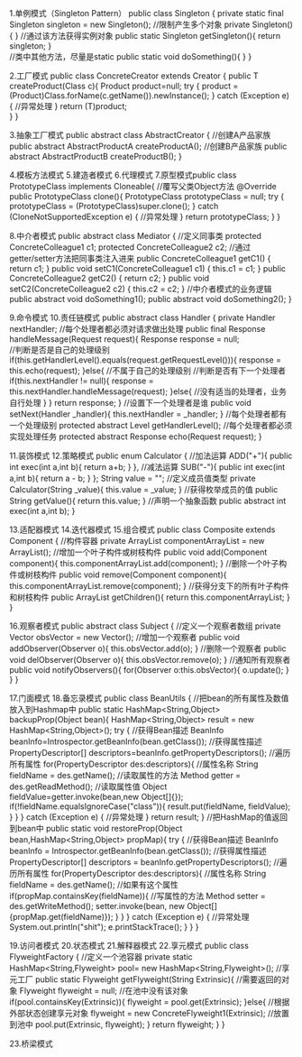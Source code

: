1.单例模式（Singleton Pattern）
public class Singleton {
     private static final Singleton singleton = new Singleton();
//限制产生多个对象
     private Singleton(){
     }
     //通过该方法获得实例对象
     public static Singleton getSingleton(){
             return singleton;
     }  
     //类中其他方法，尽量是static
     public static void doSomething(){
     }
}

2.工厂模式
public class ConcreteCreator extends Creator {
public <T extends Product> T createProduct(Class<T> c){
             Product product=null;
             try {
                    product = (Product)Class.forName(c.getName()).newInstance();
             } catch (Exception e) {
                    //异常处理
             }
             return (T)product;         
     }
}

3.抽象工厂模式
public abstract class AbstractCreator {
     //创建A产品家族
     public abstract AbstractProductA createProductA(); 
     //创建B产品家族
     public abstract AbstractProductB createProductB();
}

4.模板方法模式
5.建造者模式
6.代理模式
7.原型模式public class PrototypeClass  implements Cloneable{
     //覆写父类Object方法
     @Override
     public PrototypeClass clone(){
             PrototypeClass prototypeClass = null;
             try {
                    prototypeClass = (PrototypeClass)super.clone();
             } catch (CloneNotSupportedException e) {
                    //异常处理
             }
             return prototypeClass;
     }
}

8.中介者模式
public abstract class Mediator {
     //定义同事类
     protected ConcreteColleague1 c1;
     protected ConcreteColleague2 c2;
     //通过getter/setter方法把同事类注入进来
     public ConcreteColleague1 getC1() {
             return c1;
     }
     public void setC1(ConcreteColleague1 c1) {
             this.c1 = c1;
     }
     public ConcreteColleague2 getC2() {
             return c2;
}
     public void setC2(ConcreteColleague2 c2) {
             this.c2 = c2;
     }
     //中介者模式的业务逻辑
     public abstract void doSomething1();
     public abstract void doSomething2();
}

9.命令模式
10.责任链模式
public abstract class Handler {
     private Handler nextHandler;
     //每个处理者都必须对请求做出处理
     public final Response handleMessage(Request request){
             Response response = null;  
             //判断是否是自己的处理级别
             if(this.getHandlerLevel().equals(request.getRequestLevel())){
                    response = this.echo(request);
             }else{  //不属于自己的处理级别
                    //判断是否有下一个处理者
                    if(this.nextHandler != null){
                            response = this.nextHandler.handleMessage(request);
                    }else{
                            //没有适当的处理者，业务自行处理
                    }
             }
             return response;
     }
     //设置下一个处理者是谁
     public void setNext(Handler _handler){
             this.nextHandler = _handler;
     }
     //每个处理者都有一个处理级别
     protected abstract Level getHandlerLevel();
     //每个处理者都必须实现处理任务
     protected abstract Response echo(Request request);
}

11.装饰模式
12.策略模式
public enum Calculator {
     //加法运算
     ADD("+"){
             public int exec(int a,int b){
                    return a+b;
             }
     },
     //减法运算
     SUB("-"){
             public int exec(int a,int b){
                    return a - b;
             }
     };
     String value = "";
     //定义成员值类型
     private Calculator(String _value){
             this.value = _value;
     }
     //获得枚举成员的值
     public String getValue(){
             return this.value;
     }
     //声明一个抽象函数
     public abstract int exec(int a,int b);
}

13.适配器模式
14.迭代器模式
15.组合模式
public class Composite extends Component {
     //构件容器
     private ArrayList<Component> componentArrayList = new ArrayList<Component>();
     //增加一个叶子构件或树枝构件
     public void add(Component component){
             this.componentArrayList.add(component);
     }
     //删除一个叶子构件或树枝构件
     public void remove(Component component){
this.componentArrayList.remove(component);
     }
     //获得分支下的所有叶子构件和树枝构件
     public ArrayList<Component> getChildren(){
             return this.componentArrayList;
     }
}

16.观察者模式
public abstract class Subject {
     //定义一个观察者数组
     private Vector<Observer> obsVector = new Vector<Observer>();
     //增加一个观察者
     public void addObserver(Observer o){
             this.obsVector.add(o);
     }
     //删除一个观察者
     public void delObserver(Observer o){
             this.obsVector.remove(o);
     }
     //通知所有观察者
     public void notifyObservers(){
             for(Observer o:this.obsVector){
                     o.update();
}
     }
}

17.门面模式
18.备忘录模式
public class BeanUtils {
     //把bean的所有属性及数值放入到Hashmap中
     public static HashMap<String,Object> backupProp(Object bean){
             HashMap<String,Object> result = new HashMap<String,Object>();
             try {
                     //获得Bean描述
                     BeanInfo beanInfo=Introspector.getBeanInfo(bean.getClass());
                     //获得属性描述
                     PropertyDescriptor[] descriptors=beanInfo.getPropertyDescriptors();
                     //遍历所有属性
                     for(PropertyDescriptor des:descriptors){
                             //属性名称
                             String fieldName = des.getName();
                             //读取属性的方法
                             Method getter = des.getReadMethod();
                             //读取属性值
                             Object fieldValue=getter.invoke(bean,new Object[]{});
                    if(!fieldName.equalsIgnoreCase("class")){
                             result.put(fieldName, fieldValue);
                    }
               }
          } catch (Exception e) {
               //异常处理
          }
          return result;
     }
     //把HashMap的值返回到bean中
     public static void restoreProp(Object bean,HashMap<String,Object> propMap){
try {
               //获得Bean描述
               BeanInfo beanInfo = Introspector.getBeanInfo(bean.getClass());
               //获得属性描述
               PropertyDescriptor[] descriptors = beanInfo.getPropertyDescriptors();
               //遍历所有属性
               for(PropertyDescriptor des:descriptors){
                    //属性名称
                    String fieldName = des.getName();
                    //如果有这个属性
                    if(propMap.containsKey(fieldName)){
                         //写属性的方法
                         Method setter = des.getWriteMethod();
                         setter.invoke(bean, new Object[]{propMap.get(fieldName)});
                    }
               }
          } catch (Exception e) {
               //异常处理
               System.out.println("shit");
               e.printStackTrace();
          }
     }
}

19.访问者模式
20.状态模式
21.解释器模式
22.享元模式
public class FlyweightFactory {
     //定义一个池容器
     private static  HashMap<String,Flyweight> pool= new HashMap<String,Flyweight>();
     //享元工厂
     public static Flyweight getFlyweight(String Extrinsic){
             //需要返回的对象
             Flyweight flyweight = null;
             //在池中没有该对象
             if(pool.containsKey(Extrinsic)){
                     flyweight = pool.get(Extrinsic);
             }else{
                     //根据外部状态创建享元对象
                     flyweight = new ConcreteFlyweight1(Extrinsic);
                     //放置到池中
                     pool.put(Extrinsic, flyweight);
             }
             return flyweight;
     }
}

23.桥梁模式

